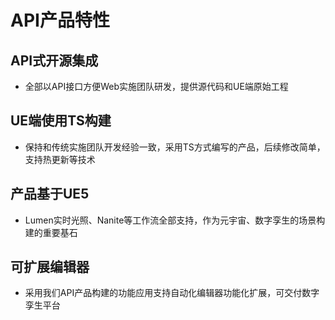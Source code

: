 
# API产品特性

## API式开源集成
- 全部以API接口方便Web实施团队研发，提供源代码和UE端原始工程

## UE端使用TS构建
- 保持和传统实施团队开发经验一致，采用TS方式编写的产品，后续修改简单，支持热更新等技术

## 产品基于UE5
- Lumen实时光照、Nanite等工作流全部支持，作为元宇宙、数字孪生的场景构建的重要基石

## 可扩展编辑器
- 采用我们API产品构建的功能应用支持自动化编辑器功能化扩展，可交付数字孪生平台